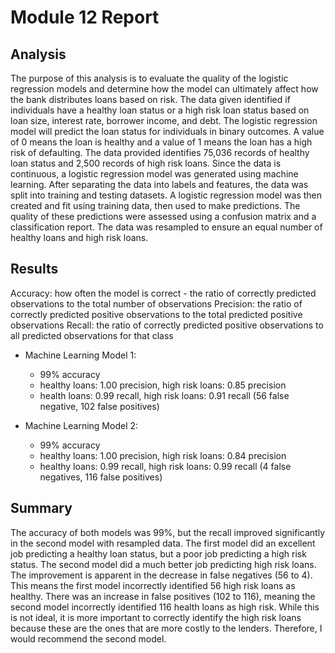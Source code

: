 # Module 12 Report

## Analysis

The purpose of this analysis is to evaluate the quality of the logistic regression models and determine how the model can ultimately affect how the bank distributes loans based on risk. The data given identified if individuals have a healthy loan status or a high risk loan status based on loan size, interest rate, borrower income, and debt. The logistic regression model will predict the loan status for individuals in binary outcomes. A value of 0 means the loan is healthy and a value of 1 means the loan has a high risk of defaulting. The data provided identifies 75,036 records of healthy loan status and 2,500 records of high risk loans. Since the data is continuous, a logistic regression model was generated using machine learning. After separating the data into labels and features, the data was split into training and testing datasets. A logistic regression model was then created and fit using training data, then used to make predictions. The quality of these predictions were assessed using a confusion matrix and a classification report. The data was resampled to ensure an equal number of healthy loans and high risk loans. 


## Results

Accuracy: how often the model is correct - the ratio of correctly predicted observations to the total number of observations 
Precision: the ratio of correctly predicted positive observations to the total predicted positive observations 
Recall: the ratio of correctly predicted positive observations to all predicted observations for that class

* Machine Learning Model 1:
  - 99% accuracy 
  - healthy loans: 1.00 precision, high risk loans: 0.85 precision 
  - health loans: 0.99 recall, high risk loans: 0.91 recall (56 false negative, 102 false positives)

* Machine Learning Model 2:
  - 99% accuracy 
  - healthy loans: 1.00 precision, high risk loans: 0.84 precision 
  - healthy loans: 0.99 recall, high risk loans: 0.99 recall (4 false negatives, 116 false positives)

## Summary

The accuracy of both models was 99%, but the recall improved significantly in the second model with resampled data. The first model did an excellent job predicting a healthy loan status, but a poor job predicting a high risk status. The second model did a much better job predicting high risk loans. The improvement is apparent in the decrease in false negatives (56 to 4). This means the first model incorrectly identified 56 high risk loans as healthy. There was an increase in false positives (102 to 116), meaning the second model incorrectly identified 116 health loans as high risk. While this is not ideal, it is more important to correctly identify the high risk loans because these are the ones that are more costly to the lenders. Therefore, I would recommend the second model. 
